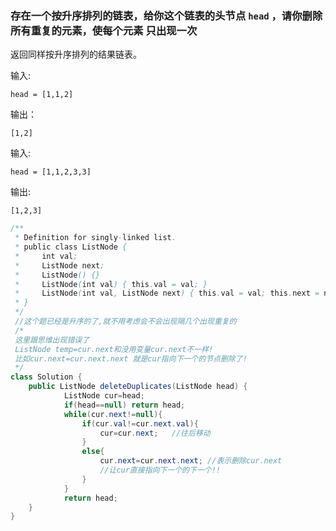 ### 存在一个按升序排列的链表，给你这个链表的头节点 `head` ，请你删除所有重复的元素，使每个元素 **只出现一次** 

返回同样按升序排列的结果链表。

输入:

```in
head = [1,1,2]
```

输出：

```out
[1,2]
```



输入:

```in
head = [1,1,2,3,3]
```

输出:

```out
[1,2,3]
```

```Java
/**
 * Definition for singly-linked list.
 * public class ListNode {
 *     int val;
 *     ListNode next;
 *     ListNode() {}
 *     ListNode(int val) { this.val = val; }
 *     ListNode(int val, ListNode next) { this.val = val; this.next = next; }
 * }
 */
 //这个题已经是升序的了,就不用考虑会不会出现隔几个出现重复的
 /*
 这里跟思维出现错误了
 ListNode temp=cur.next和没用变量cur.next不一样!
 比如cur.next=cur.next.next 就是cur指向下一个的节点删除了! 
 */
class Solution {
    public ListNode deleteDuplicates(ListNode head) {
            ListNode cur=head;
            if(head==null) return head;
            while(cur.next!=null){
                if(cur.val!=cur.next.val){
                    cur=cur.next;   //往后移动
                }
                else{
                    cur.next=cur.next.next; //表示删除cur.next
                    //让cur直接指向下一个的下一个!!
                }
            }
            return head;
    }
}
```
